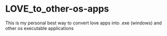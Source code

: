 # LOVE_to_other-os-apps
This is my personal best way to convert love apps into .exe (windows) and other os executable applications
